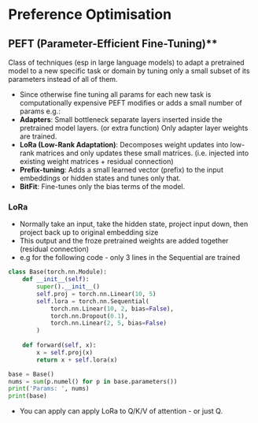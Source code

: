 # Preference Optimisation

## PEFT (Parameter-Efficient Fine-Tuning)** 
Class of techniques (esp in large language models) to adapt a pretrained model to a new specific task or domain by tuning only a small subset of its parameters instead of all of them.
- Since otherwise fine tuning all params for each new task is computationally expensive
PEFT modifies or adds a small number of params e.g.:
- **Adapters**: Small bottleneck separate layers inserted inside the pretrained model layers. (or extra function) Only adapter layer weights are trained.
- **LoRa (Low-Rank Adaptation)**: Decomposes weight updates into low-rank matrices and only updates these small matrices. (i.e. injected into existing weight matrices + residual connection)
- **Prefix-tuning**: Adds a small learned vector (prefix) to the input embeddings or hidden states and tunes only that.
- **BitFit**: Fine-tunes only the bias terms of the model.

### LoRa
- Normally take an input, take the hidden state, project input down, then project back up to original embedding size
- This output and the froze pretrained weights are added together (residual connection)
- e.g for the following code - only 3 lines in the Sequential are trained
```python
class Base(torch.nn.Module):
    def __init__(self):
        super().__init__()
        self.proj = torch.nn.Linear(10, 5)
        self.lora = torch.nn.Sequential(
            torch.nn.Linear(10, 2, bias=False),
            torch.nn.Dropout(0.1),
            torch.nn.Linear(2, 5, bias=False)
        )
    
    def forward(self, x):
        x = self.proj(x)
        return x + self.lora(x)

base = Base()
nums = sum(p.numel() for p in base.parameters())
print('Params: ', nums)
print(base)
```
- You can apply can apply LoRa to Q/K/V of attention - or just Q.